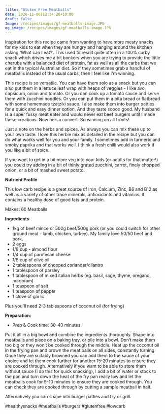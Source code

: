 ```yaml
---
title: "Gluten Free Meatballs"
date: 2020-11-06T12:34:20+10:00
draft: false
Image: /recipes/images/gf-meatballs-image.JPG
og_image: /recipes/images/gf-meatballs-image.JPG
---
```


Inspiration for this recipe came from wanting to have more meaty snacks for my kids to eat when they are hungry and hanging around the kitchen asking ‘What can I eat?’. This used to result quite often in a 100% carby snack which drives me a bit bonkers when you are trying to provide the little cherubs with a balanced diet of protein, fat as well as all the carbs that we eat in the typical Australian diet. So if they sometimes grab a handful of meatballs instead of the usual carbs, then I feel like I'm winning.

This recipe is so versatile. You can have them solo as a snack but you can also put them in a lettuce leaf wrap with heaps of veggies - I like avo, capsicum, onion and tomato. Or you can cook up a tomato sauce and serve them with zucchini noodles. Or you can put them in a pita bread or flatbread with some homemade tzatziki sauce. I also make them into burger patties for a quick and easy dinner option. And they taste soooo good. My husband is a super fussy meat eater and would never eat beef burgers until I made these creations. Now he’s a convert. So winning on all fronts!

Just a note on the herbs and spices. As always you can mix these up to your own taste. I love this herbie mix as detailed in the recipe but you can do what works well for you and your family. I sometimes add in turmeric and smoky paprika and that works well. I think a fresh chilli would also work if you like a bit of spice. 

If you want to get in a bit more veg into your kids (or adults for that matter!) you could try adding in a bit of thinly grated zucchini, carrot, finely chopped onion, or a bit of mashed sweet potato. 

**Nutrient Profile**


This low carb recipe is a great source of Iron, Calcium, Zinc, B6 and B12 as well as a variety of other trace minerals, antioxidants and vitamins. It contains a healthy dose of good fats and protein.


Makes: 60 Meatballs

__Ingredients__
 
* 1kg of beef mince or 500g beef/500g pork (or you could switch for other ground meat - lamb, chicken, turkey). My family love 50/50 beef and pork.
* 2 eggs
* 1/8 cup - almond flour 
* 1/4 cup of parmesan cheese
* 1/8 cup of olive oil
* 2 tablespoons of chopped coriander/cilantro
* 1 tablespoon of parsley
* 1 tablespoon of mixed italian herbs (eg. basil, sage, thyme, oregano, marjoram)
* 1 teaspoon of salt
* 1 teaspoon of pepper
* 1 clove of garlic

Plus you'll need 2-3 tablespoons of coconut oil (for frying)
 
__Preparation:__

* Prep & Cook time: 30-40 minutes
 
Put it all in a big bowl and combine the ingredients thoroughly.
Shape into meatballs and place on a baking tray, or pile into a bowl. Don’t make them too big or they won’t be cooked through the middle. Heat up the coconut oil in the frying pan and brown the meat balls on all sides, constantly turning. Once they are suitably browned you can add them to the sauce of your choice and let them cook further for another 15-20 minutes to ensure they are cooked through. Alternatively if you want to be able to store them without sauce (I do this for quick snacking), I add a bit of water or stock to the pan and turn down the heat of the fry pan really low and let the meatballs cook for 5-10 minutes to ensure they are cooked through. You can check they are cooked through by cutting a sample meatball in half. 

Alternatively you can shape into burger patties and fry or grill.
 
#healthysnacks #meatballs #burgers #glutenfree #lowcarb
